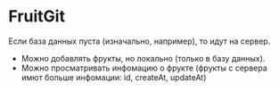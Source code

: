 # FruitGit

Если база данных пуста (изначально, например), то идут на сервер.
- Можно добавлять фрукты, но локально (только в базу данных).
- Можно просматривать инфомацию о фрукте (фрукты с сервера имют больше инфомации: id, createAt, updateAt)
